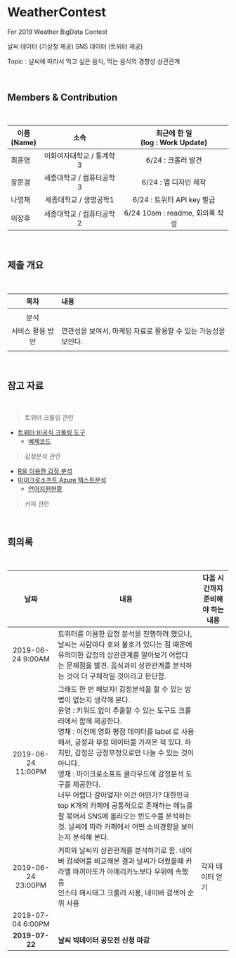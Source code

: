 # WeatherContest
For 2019 Weather BigData Contest



날씨 데이터 (기상청 제공)
SNS 데이터 (트위터 제공)

Topic : 날씨에 따라서 먹고 싶은 음식, 먹는 음식의 경향성 상관관계

<br>

## Members & Contribution

<br>

| 이름 <br>(Name) | 소속 | 최근에 한 일 <br>(log : Work Update) |
|---|:---:|:---:|
| 최윤영 | 이화여자대학교 / 통계학3 | 6/24 : 크롤러 발견 |
| 장문경 | 세종대학교 / 컴퓨터공학3 | 6/24 : 앱 디자인 제작 |
| 나영채 | 세종대학교 / 생명공학1 | 6/24 : 트위터 API key 발급 |
| 이장후 | 세종대학교 / 컴퓨터공학2 | 6/24 10am : readme, 회의록 작성 |


<br>

## 제출 개요

<br>

| 목차 | 내용 |
|:---:|:---|
| | |
| 분석 | |
| 서비스 활용 방안| 연관성을 보여서, 마케팅 자료로 활용할 수 있는 가능성을 보인다. |
| | |




<br>

## 참고 자료

<br>

> 트위터 크롤링 관련
- [트위터 비공식 크롤링 도구](https://github.com/truptoupparabpara/twitterscraper)
  - [예제코드](https://fouaaa.blogspot.com/2019/01/capstone-design-twitterscraper-python.html)

> 감정분석 관련
- [R을 이용한 감정 분석](http://ruck2015.r-kor.org/handout/sentiment_analysis_hyungjunkim.pdf)
- [마이크로소프트 Azure 텍스트분석](https://docs.microsoft.com/ko-kr/azure/cognitive-services/text-analytics/language-support)
  - [언어지원현황](https://docs.microsoft.com/ko-kr/azure/cognitive-services/text-analytics/language-support)


> 커피 관련




<br>

## 회의록

<br>

| 날짜 | 내용 | 다음 시간까지 준비해야 하는 내용 |
|:---:|---|---|
| 2019-06-24 9:00AM | 트위터를 이용한 감정 분석을 진행하려 했으나, 날씨는 사람마다 호와 불호가 있다는 점 때문에 유의미한 감정의 상관관계를 알아보기 어렵다는 문제점을 발견. 음식과의 상관관계를 분석하는 것이 더 구체적일 것이라고 판단함. |  |
| 2019-06-24 11:00PM | 그래도 한 번 해보자! 감정분석을 할 수 있는 방법이 없는지 생각해 본다.<br>윤영 : 키워드 없이 추출할 수 있는 도구도 크롤러에서 함께 제공한다. <br>영채 : 이전에 영화 평점 데이터를 label 로 사용해서, 긍정과 부정 데이터를 가져온 적 있다. 하지만, 감정은 긍정부정으로만 나눌 수 있는 것이 아니다. <br>영채 : 마이크로소프트 클라우드에 감정분석 도구를 제공한다.<br>너무 어렵다 갈아엎자! 이건 어떤가? 대한민국 top K개의 카페에 공통적으로 존재하는 메뉴를 잘 묶어서 SNS에 올라오는 빈도수를 분석하는 것. 날씨에 따라 카페에서 어떤 소비경향을 보이는지 분석해 본다. |  |
|2019-06-24 23:00PM |커피와 날씨의 상관관계를 분석하기로 함. 네이버 검색어를 비교해본 결과 날씨가 더웠을때 카라멜 마끼아또가 아메리카노보다 우위에 속했음<br> 인스타 해시태그 크롤러 사용, 네이버 검색어 순위 사용 |각자 데이터 얻기 |
|2019-07-04 6:00PM | | |
|**2019-07-22** | **날씨 빅데이터 공모전 신청 마감** | |


